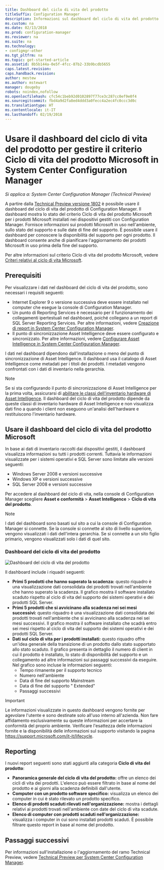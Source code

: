 ```yaml
---
title: Dashboard del ciclo di vita del prodotto
titleSuffix: Configuration Manager
description: Informazioni sul dashboard del ciclo di vita del prodotto in System Center Configuration Manager.
ms.custom: na
ms.date: 02/13/2018
ms.prod: configuration-manager
ms.reviewer: na
ms.suite: na
ms.technology:
- configmgr-other
ms.tgt_pltfrm: na
ms.topic: get-started-article
ms.assetid: 8b5b144a-0e5f-4fcc-87b2-33b9bcdb5655
caps.latest.revision: 
caps.handback.revision: 
author: mestew
ms.author: mstewart
manager: dougeby
robots: noindex,nofollow
ms.openlocfilehash: cfc54c1beb92d0102897f77ce3c287cc0ef9e0f4
ms.sourcegitcommit: fbd4a9d2fa8ed4ddd3a0fecc4a2ec4fc0ccc3d0c
ms.translationtype: HT
ms.contentlocale: it-IT
ms.lasthandoff: 02/19/2018
---
```

# <a name="use-the-product-lifecycle-dashboard-to-manage-microsoft-lifecycle-policy-in-system-center-configuration-manager"></a>Usare il dashboard del ciclo di vita del prodotto per gestire il criterio Ciclo di vita del prodotto Microsoft in System Center Configuration Manager

*Si applica a: System Center Configuration Manager (Technical Preview)*

A partire dalla [Technical Preview versione 1802](/sccm/core/get-started/capabilities-in-technical-preview-1802) è possibile usare il dashboard del ciclo di vita del prodotto di Configuration Manager. Il dashboard mostra lo stato del criterio Ciclo di vita del prodotto Microsoft per i prodotti Microsoft installati nei dispositivi gestiti con Configuration Manager. Fornisce informazioni sui prodotti Microsoft in uso nell'ambiente, sullo stato del supporto e sulle date di fine del supporto. È possibile usare il dashboard per conoscere la disponibilità del supporto per ogni prodotto. Il dashboard consente anche di pianificare l'aggiornamento dei prodotti Microsoft in uso prima della fine del supporto.  

Per altre informazioni sul criterio Ciclo di vita del prodotto Microsoft, vedere [Criteri relativi al ciclo di vita Microsoft](https://support.microsoft.com/en-us/lifecycle).

## <a name="prerequisites"></a>Prerequisiti 

 Per visualizzare i dati nel dashboard del ciclo di vita del prodotto, sono necessari i requisiti seguenti: 
- Internet Explorer 9 o versione successiva deve essere installato nel computer che esegue la console di Configuration Manager. 
- Un punto di Reporting Services è necessario per il funzionamento dei collegamenti ipertestuali nel dashboard, poiché collegano a un report di SQL Server Reporting Services. Per altre informazioni, vedere [Creazione di report in System Center Configuration Manager](/sccm/core/servers/manage/reporting). 
- Il punto di sincronizzazione Asset Intelligence deve essere configurato e sincronizzato. Per altre informazioni, vedere [Configurare Asset Intelligence in System Center Configuration Manager](/sccm/core/clients/manage/asset-intelligence/configuring-asset-intelligence).

I dati nel dashboard dipendono dall'installazione o meno del punto di sincronizzazione di Asset Intelligence. Il dashboard usa il catalogo di Asset Intelligence come metadati per i titoli dei prodotti. I metadati vengono confrontati con i dati di inventario nella gerarchia. 

>[!NOTE]
>Se si sta configurando il punto di sincronizzazione di Asset Intelligence per la prima volta, assicurarsi di [abilitare le classi dell'inventario hardware di Asset Intelligence](/sccm/core/clients/manage/asset-intelligence/configuring-asset-intelligence#BKMK_EnableAssetIntelligence). Il dashboard del ciclo di vita del prodotto dipende da queste classi di inventario hardware di Asset Intelligence e non visualizza dati fino a quando i client non eseguono un'analisi dell'hardware e restituiscono l'inventario hardware.  

## <a name="use-the-microsoft-product-lifecycle-dashboard"></a>Usare il dashboard del ciclo di vita del prodotto Microsoft

In base ai dati di inventario raccolti dai dispositivi gestiti, il dashboard visualizza informazioni su tutti i prodotti correnti. Tuttavia le informazioni visualizzate per i sistemi operativi e SQL Server sono limitate alle versioni seguenti:

- Windows Server 2008 e versioni successive
- Windows XP e versioni successive
- SQL Server 2008 e versioni successive

Per accedere al dashboard del ciclo di vita, nella console di Configuration Manager scegliere **Asset e conformità** > **Asset Intelligence** > **Ciclo di vita del prodotto**.

>[!NOTE]
>I dati del dashboard sono basati sul sito a cui la console di Configuration Manager si connette. Se la console si connette al sito di livello superiore, vengono visualizzati i dati dell'intera gerarchia. Se si connette a un sito figlio primario, vengono visualizzati solo i dati di quel sito.

### <a name="product-lifecycle-dashboard"></a>Dashboard del ciclo di vita del prodotto

![Dashboard del ciclo di vita del prodotto](/sccm/core/clients/manage/asset-intelligence/media/product-lifecycle-dashboard.png)

Il dashboard include i riquadri seguenti: 
- **Primi 5 prodotti che hanno superato la scadenza:** questo riquadro è una visualizzazione dati consolidata dei prodotti trovati nell'ambiente che hanno superato la scadenza. Il grafico mostra il software installato scaduto rispetto al ciclo di vita del supporto dei sistemi operativi e dei prodotti SQL Server.  
- **Primi 5 prodotti che si avvicinano alla scadenza nei sei mesi successivi:** questo riquadro è una visualizzazione dati consolidata dei prodotti trovati nell'ambiente che si avvicinano alla scadenza nei sei mesi successivi. Il grafico mostra il software installato che scadrà entro sei mesi rispetto al ciclo di vita del supporto dei sistemi operativi e dei prodotti SQL Server.
- **Dati sul ciclo di vita per i prodotti installati:** questo riquadro offre un'idea generale della transizione di un prodotto dallo stato supportato allo stato scaduto. Il grafico presenta in dettaglio il numero di client in cui il prodotto è installato, lo stato di disponibilità del supporto e un collegamento ad altre informazioni sui passaggi successivi da eseguire. Nel grafico sono incluse le informazioni seguenti:     
    - Tempo rimanente per il supporto tecnico
    - Numero nell'ambiente 
    - Data di fine del supporto Mainstream
    - Data di fine del supporto " Extended"
    - Passaggi successivi 

>[!IMPORTANT]
>Le informazioni visualizzate in questo dashboard vengono fornite per agevolare l'utente e sono destinate solo all'uso interno all'azienda. Non fare affidamento esclusivamente su queste informazioni per accertare la conformità del proprio ambiente. Verificare l'esattezza delle informazioni fornite e la disponibilità delle informazioni sul supporto visitando la pagina https://support.microsoft.com/it-it/lifecycle.

## <a name="reporting"></a>Reporting
I nuovi report seguenti sono stati aggiunti alla categoria **Ciclo di vita del prodotto**:
- **Panoramica generale del ciclo di vita del prodotto:** offre un elenco dei cicli di vita dei prodotti. L'elenco può essere filtrato in base al nome del prodotto e ai giorni alla scadenza definibili dall'utente. 
- **Computer con un prodotto software specifico:** visualizza un elenco dei computer in cui è stato rilevato un prodotto specifico.
- **Elenco di prodotti scaduti rilevati nell'organizzazione:** mostra i dettagli relativi ai prodotti trovati nell'ambiente con date del ciclo di vita scadute. 
- **Elenco di computer con prodotti scaduti nell'organizzazione:** visualizza i computer in cui sono installati prodotti scaduti. È possibile filtrare questo report in base al nome del prodotto.

## <a name="next-steps"></a>Passaggi successivi
Per informazioni sull'installazione o l'aggiornamento del ramo Technical Preview, vedere [Technical Preview per System Center Configuration Manager](/sccm/core/get-started/technical-preview).  

